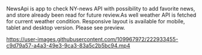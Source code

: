 NewsApi is app to check NY-news API with possibility to add favorite news, and store already been read for future review.As well weather API is fetched for current weather condition. Responsive layout is available for mobile, tablet and desktop version. Please see preview. 

https://user-images.githubusercontent.com/109967972/222933455-c9d79a57-a4a3-49e3-9ca3-83a5c2b5bc94.mp4
